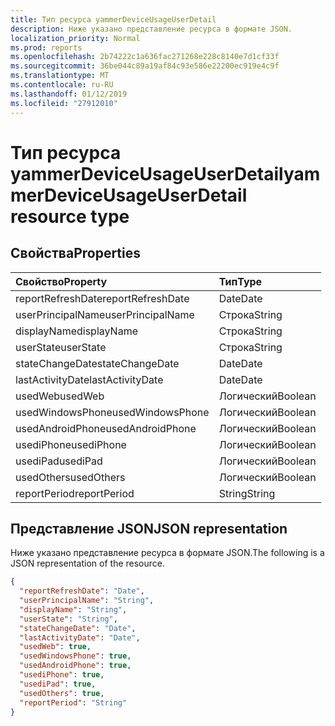 ```yaml
---
title: Тип ресурса yammerDeviceUsageUserDetail
description: Ниже указано представление ресурса в формате JSON.
localization_priority: Normal
ms.prod: reports
ms.openlocfilehash: 2b74222c1a636fac271268e228c8140e7d1cf33f
ms.sourcegitcommit: 36be044c89a19af84c93e586e22200ec919e4c9f
ms.translationtype: MT
ms.contentlocale: ru-RU
ms.lasthandoff: 01/12/2019
ms.locfileid: "27912010"
---
```

# <a name="yammerdeviceusageuserdetail-resource-type"></a><span data-ttu-id="b2385-103">Тип ресурса yammerDeviceUsageUserDetail</span><span class="sxs-lookup"><span data-stu-id="b2385-103">yammerDeviceUsageUserDetail resource type</span></span>

## <a name="properties"></a><span data-ttu-id="b2385-104">Свойства</span><span class="sxs-lookup"><span data-stu-id="b2385-104">Properties</span></span>

| <span data-ttu-id="b2385-105">Свойство</span><span class="sxs-lookup"><span data-stu-id="b2385-105">Property</span></span>          | <span data-ttu-id="b2385-106">Тип</span><span class="sxs-lookup"><span data-stu-id="b2385-106">Type</span></span>    |
| :---------------- | :------ |
| <span data-ttu-id="b2385-107">reportRefreshDate</span><span class="sxs-lookup"><span data-stu-id="b2385-107">reportRefreshDate</span></span> | <span data-ttu-id="b2385-108">Date</span><span class="sxs-lookup"><span data-stu-id="b2385-108">Date</span></span>    |
| <span data-ttu-id="b2385-109">userPrincipalName</span><span class="sxs-lookup"><span data-stu-id="b2385-109">userPrincipalName</span></span> | <span data-ttu-id="b2385-110">Строка</span><span class="sxs-lookup"><span data-stu-id="b2385-110">String</span></span>  |
| <span data-ttu-id="b2385-111">displayName</span><span class="sxs-lookup"><span data-stu-id="b2385-111">displayName</span></span>       | <span data-ttu-id="b2385-112">Строка</span><span class="sxs-lookup"><span data-stu-id="b2385-112">String</span></span>  |
| <span data-ttu-id="b2385-113">userState</span><span class="sxs-lookup"><span data-stu-id="b2385-113">userState</span></span>         | <span data-ttu-id="b2385-114">Строка</span><span class="sxs-lookup"><span data-stu-id="b2385-114">String</span></span>  |
| <span data-ttu-id="b2385-115">stateChangeDate</span><span class="sxs-lookup"><span data-stu-id="b2385-115">stateChangeDate</span></span>   | <span data-ttu-id="b2385-116">Date</span><span class="sxs-lookup"><span data-stu-id="b2385-116">Date</span></span>    |
| <span data-ttu-id="b2385-117">lastActivityDate</span><span class="sxs-lookup"><span data-stu-id="b2385-117">lastActivityDate</span></span>  | <span data-ttu-id="b2385-118">Date</span><span class="sxs-lookup"><span data-stu-id="b2385-118">Date</span></span>    |
| <span data-ttu-id="b2385-119">usedWeb</span><span class="sxs-lookup"><span data-stu-id="b2385-119">usedWeb</span></span>           | <span data-ttu-id="b2385-120">Логический</span><span class="sxs-lookup"><span data-stu-id="b2385-120">Boolean</span></span> |
| <span data-ttu-id="b2385-121">usedWindowsPhone</span><span class="sxs-lookup"><span data-stu-id="b2385-121">usedWindowsPhone</span></span>  | <span data-ttu-id="b2385-122">Логический</span><span class="sxs-lookup"><span data-stu-id="b2385-122">Boolean</span></span> |
| <span data-ttu-id="b2385-123">usedAndroidPhone</span><span class="sxs-lookup"><span data-stu-id="b2385-123">usedAndroidPhone</span></span>  | <span data-ttu-id="b2385-124">Логический</span><span class="sxs-lookup"><span data-stu-id="b2385-124">Boolean</span></span> |
| <span data-ttu-id="b2385-125">usediPhone</span><span class="sxs-lookup"><span data-stu-id="b2385-125">usediPhone</span></span>        | <span data-ttu-id="b2385-126">Логический</span><span class="sxs-lookup"><span data-stu-id="b2385-126">Boolean</span></span> |
| <span data-ttu-id="b2385-127">usediPad</span><span class="sxs-lookup"><span data-stu-id="b2385-127">usediPad</span></span>          | <span data-ttu-id="b2385-128">Логический</span><span class="sxs-lookup"><span data-stu-id="b2385-128">Boolean</span></span> |
| <span data-ttu-id="b2385-129">usedOthers</span><span class="sxs-lookup"><span data-stu-id="b2385-129">usedOthers</span></span>        | <span data-ttu-id="b2385-130">Логический</span><span class="sxs-lookup"><span data-stu-id="b2385-130">Boolean</span></span> |
| <span data-ttu-id="b2385-131">reportPeriod</span><span class="sxs-lookup"><span data-stu-id="b2385-131">reportPeriod</span></span>      | <span data-ttu-id="b2385-132">String</span><span class="sxs-lookup"><span data-stu-id="b2385-132">String</span></span>  |

## <a name="json-representation"></a><span data-ttu-id="b2385-133">Представление JSON</span><span class="sxs-lookup"><span data-stu-id="b2385-133">JSON representation</span></span>

<span data-ttu-id="b2385-134">Ниже указано представление ресурса в формате JSON.</span><span class="sxs-lookup"><span data-stu-id="b2385-134">The following is a JSON representation of the resource.</span></span>

<!-- {
  "blockType": "resource",
  "@odata.type": "microsoft.graph.yammerDeviceUsageUserDetail"
} -->

```json
{
  "reportRefreshDate": "Date", 
  "userPrincipalName": "String", 
  "displayName": "String", 
  "userState": "String", 
  "stateChangeDate": "Date", 
  "lastActivityDate": "Date", 
  "usedWeb": true, 
  "usedWindowsPhone": true, 
  "usedAndroidPhone": true, 
  "usediPhone": true, 
  "usediPad": true, 
  "usedOthers": true, 
  "reportPeriod": "String"
}
```
